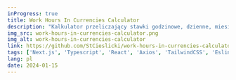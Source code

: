 ```yaml
---
inProgress: true
title: Work Hours In Currencies Calculator
description: "Kalkulator przeliczający stawki godzinowe, dzienne, miesięczne i roczne na waluty: PLN, USD, EUR, wg aktualnych klursów NBP."
img_src: work-hours-in-currencies-calculator.png
img_alt: work-hours-in-currencies-calculator
link: https://github.com/StCieslicki/work-hours-in-currencies-calculator
tags: ['Next.js', 'Typescript', 'React', 'Axios', 'TailwindCSS', 'Eslint', 'Vercel.com', 'Trivy']
lang: pl
date: 2024-01-15
---
```

